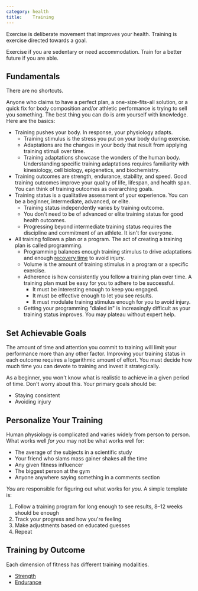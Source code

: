 ```yaml
---
category: health
title:    Training
---
```


Exercise is deliberate movement that improves your health.
Training is exercise directed towards a goal.

Exercise if you are sedentary or need accommodation.
Train for a better future if you are able.

## Fundamentals

There are no shortcuts.

Anyone who claims to have a perfect plan, a one-size-fits-all solution, or a quick fix for body composition and/or athletic performance is trying to sell you something.
The best thing you can do is arm yourself with knowledge.
Here are the basics:

- Training pushes your body. In response, your physiology adapts.
  - Training stimulus is the stress you put on your body during exercise.
  - Adaptations are the changes in your body that result from applying training stimuli over time.
  - Training adaptations showcase the wonders of the human body. Understanding specific training adaptations requires familiarity with kinesiology, cell biology, epigenetics, and biochemistry.
- Training outcomes are strength, endurance, stability, and speed. Good training outcomes improve your quality of life, lifespan, and health span. You can think of training outcomes as overarching goals.
- Training status is a qualitative assessment of your experience. You can be a beginner, intermediate, advanced, or elite.
	- Training status independently varies by training outcome.
  - You don't need to be of advanced or elite training status for good health outcomes.
  - Progressing beyond intermediate training status requires the discipline and commitment of an athlete. It isn't for everyone.
- All training follows a plan or a program. The act of creating a training plan is called programming.
  - Programming balances enough training stimulus to drive adaptations and enough [recovery time][1] to avoid injury.
  - Volume is the amount of training stimulus in a program or a specific exercise.
  - Adherence is how consistently you follow a training plan over time. A training plan must be easy for you to adhere to be successful.
    - It must be interesting enough to keep you engaged.
    - It must be effective enough to let you see results.
    - It must modulate training stimulus enough for you to avoid injury.
  - Getting your programming "dialed in" is increasingly difficult as your training status improves. You may plateau without expert help.

## Set Achievable Goals

The amount of time and attention you commit to training will limit your performance more than any other factor.
Improving your training status in each outcome requires a logarithmic amount of effort.
You must decide how much time you can devote to training and invest it strategically.

As a beginner, you won't know what is realistic to achieve in a given period of time.
Don't worry about this.
Your primary goals should be:

- Staying consistent
- Avoiding injury

## Personalize Your Training

Human physiology is complicated and varies widely from person to person.
What works well _for you_ may not be what works well for:

- The average of the subjects in a scientific study
- Your friend who slams mass gainer shakes all the time
- Any given fitness influencer
- The biggest person at the gym
- Anyone anywhere saying something in a comments section

_You_ are responsible for figuring out what works for _you_.
A simple template is:

1. Follow a training program for long enough to see results, 8–12 weeks should be enough
2. Track your progress and how you're feeling
3. Make adjustments based on educated guesses
4. Repeat

## Training by Outcome

Each dimension of fitness has different training modalities.

- [Strength][2]
- [Endurance][3]

[1]: /codex/recovery/
[2]: /codex/strength-training
[3]: /codex/endurance-training